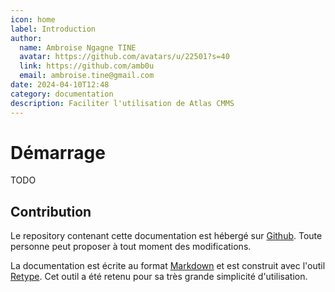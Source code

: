 ```yaml
---
icon: home
label: Introduction
author:
  name: Ambroise Ngagne TINE
  avatar: https://github.com/avatars/u/22501?s=40
  link: https://github.com/amb0u
  email: ambroise.tine@gmail.com
date: 2024-04-10T12:48
category: documentation
description: Faciliter l'utilisation de Atlas CMMS
---
```


# Démarrage

TODO

## Contribution

Le repository contenant cette documentation est hébergé sur [Github](https://github.com/Grashjs/user-guide).
Toute personne peut proposer à tout moment des modifications.

La documentation est écrite au format [Markdown](https://www.markdownguide.org/) et est construit avec l'outil [Retype](https://retype.com). Cet outil a été retenu pour sa très grande simplicité d'utilisation.
